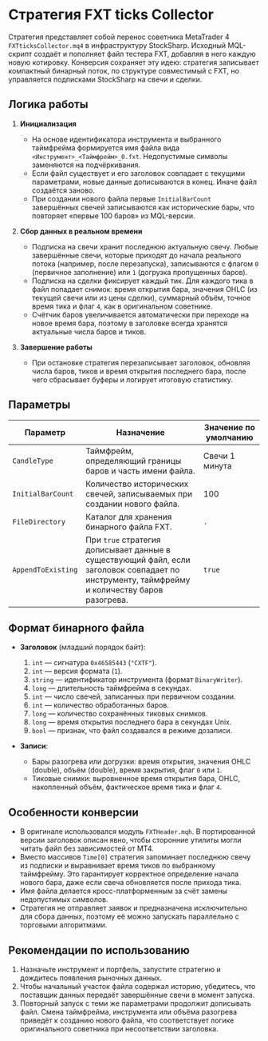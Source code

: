 # Стратегия FXT ticks Collector

Стратегия представляет собой перенос советника MetaTrader 4 `FXTticksCollector.mq4` в инфраструктуру StockSharp. Исходный MQL-скрипт создаёт и пополняет файл тестера FXT, добавляя в него каждую новую котировку. Конверсия сохраняет эту идею: стратегия записывает компактный бинарный поток, по структуре совместимый с FXT, но управляется подписками StockSharp на свечи и сделки.

## Логика работы

1. **Инициализация**
   - На основе идентификатора инструмента и выбранного таймфрейма формируется имя файла вида `<Инструмент>_<Таймфрейм>_0.fxt`. Недопустимые символы заменяются на подчёркивания.
   - Если файл существует и его заголовок совпадает с текущими параметрами, новые данные дописываются в конец. Иначе файл создаётся заново.
   - При создании нового файла первые `InitialBarCount` завершённых свечей записываются как исторические бары, что повторяет «первые 100 баров» из MQL-версии.

2. **Сбор данных в реальном времени**
   - Подписка на свечи хранит последнюю актуальную свечу. Любые завершённые свечи, которые приходят до начала реального потока (например, после перезапуска), записываются с флагом `0` (первичное заполнение) или `1` (догрузка пропущенных баров).
   - Подписка на сделки фиксирует каждый тик. Для каждого тика в файл попадает снимок: время открытия бара, значения OHLC (из текущей свечи или из цены сделки), суммарный объём, точное время тика и флаг `4`, как в оригинальном советнике.
   - Счётчик баров увеличивается автоматически при переходе на новое время бара, поэтому в заголовке всегда хранятся актуальные числа баров и тиков.

3. **Завершение работы**
   - При остановке стратегия перезаписывает заголовок, обновляя числа баров, тиков и время открытия последнего бара, после чего сбрасывает буферы и логирует итоговую статистику.

## Параметры

| Параметр | Назначение | Значение по умолчанию |
|----------|------------|------------------------|
| `CandleType` | Таймфрейм, определяющий границы баров и часть имени файла. | Свечи 1 минута |
| `InitialBarCount` | Количество исторических свечей, записываемых при создании нового файла. | 100 |
| `FileDirectory` | Каталог для хранения бинарного файла FXT. | `.` |
| `AppendToExisting` | При `true` стратегия дописывает данные в существующий файл, если заголовок совпадает по инструменту, таймфрейму и количеству баров разогрева. | `true` |

## Формат бинарного файла

- **Заголовок** (младший порядок байт):
  1. `int` — сигнатура `0x46585443` (`"CXTF"`).
  2. `int` — версия формата (`1`).
  3. `string` — идентификатор инструмента (формат `BinaryWriter`).
  4. `long` — длительность таймфрейма в секундах.
  5. `int` — число свечей, записанных при первичном создании.
  6. `int` — количество обработанных баров.
  7. `long` — количество сохранённых тиковых снимков.
  8. `long` — время открытия последнего бара в секундах Unix.
  9. `bool` — признак, что файл создавался в режиме дозаписи.

- **Записи**:
  - Бары разогрева или догрузки: время открытия, значения OHLC (double), объём (double), время закрытия, флаг `0` или `1`.
  - Тиковые снимки: выровненное время открытия бара, OHLC, накопленный объём, фактическое время тика и флаг `4`.

## Особенности конверсии

- В оригинале использовался модуль `FXTHeader.mqh`. В портированной версии заголовок описан явно, чтобы сторонние утилиты могли читать файл без зависимостей от MT4.
- Вместо массивов `Time[0]` стратегия запоминает последнюю свечу из подписки и выравнивает время тиков по выбранному таймфрейму. Это гарантирует корректное определение начала нового бара, даже если свеча обновляется после прихода тика.
- Имя файла делается кросс-платформенным за счёт замены недопустимых символов.
- Стратегия не отправляет заявок и предназначена исключительно для сбора данных, поэтому её можно запускать параллельно с торговыми алгоритмами.

## Рекомендации по использованию

1. Назначьте инструмент и портфель, запустите стратегию и дождитесь появления рыночных данных.
2. Чтобы начальный участок файла содержал историю, убедитесь, что поставщик данных передаёт завершённые свечи в момент запуска.
3. Повторный запуск с теми же параметрами продолжит дописывать файл. Смена таймфрейма, инструмента или объёма разогрева приведёт к созданию нового файла, что соответствует логике оригинального советника при несоответствии заголовка.
